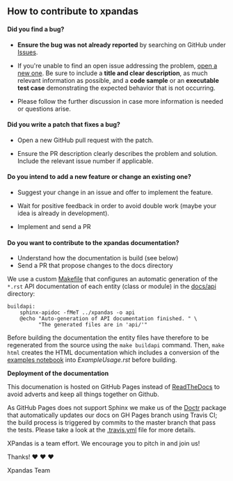 ## How to contribute to xpandas

#### **Did you find a bug?**

* **Ensure the bug was not already reported** by searching on GitHub under [Issues](https://github.com/kiraly-group/xpandas/issues).

* If you're unable to find an open issue addressing the problem, [open a new one](https://github.com/kiraly-group/xpandas/issues/new). Be sure to include a **title and clear description**, as much relevant information as possible, and a **code sample** or an **executable test case** demonstrating the expected behavior that is not occurring.

* Please follow the further discussion in case more information is needed or questions arise.

#### **Did you write a patch that fixes a bug?**

* Open a new GitHub pull request with the patch.

* Ensure the PR description clearly describes the problem and solution. Include the relevant issue number if applicable.

#### **Do you intend to add a new feature or change an existing one?**

* Suggest your change in an issue and offer to implement the feature. 

* Wait for positive feedback in order to avoid double work (maybe your idea is already in development).

* Implement and send a PR

#### **Do you want to contribute to the xpandas documentation?**

* Understand how the documentation is build (see below)
* Send a PR that propose changes to the docs directory

We use a custom [Makefile](docs/Makefile) that configures an automatic generation of the `*.rst` API documentation of each entity (class or module) in the [docs/api](docs/api) directory:

    buildapi:
        sphinx-apidoc -fMeT ../xpandas -o api
        @echo "Auto-generation of API documentation finished. " \
              "The generated files are in 'api/'"

Before building the documentation the entity files have therefore to be regenerated from the source using the `make buildapi` command. Then, `make html` creates the HTML documentation which includes a conversion of the [examples notebook](examples/ExampleUsage.ipynb) into *ExampleUsage.rst* before building.

**Deployment of the documentation**

This documenation is hosted on GitHub Pages instead of [ReadTheDocs](https://readthedocs.org/) to avoid adverts and keep all things together on Github.

As GitHub Pages does not support Sphinx we make us of the [Doctr](https://drdoctr.github.io/doctr/) package that automatically updates our docs
on GH Pages branch using Travis CI; the build process is triggered by commits to the master branch that pass the tests. Please take a look at the [.travis.yml](.travis.yml) file for more details.
 
XPandas is a team effort. We encourage you to pitch in and join us!

Thanks! :heart: :heart: :heart:

Xpandas Team
